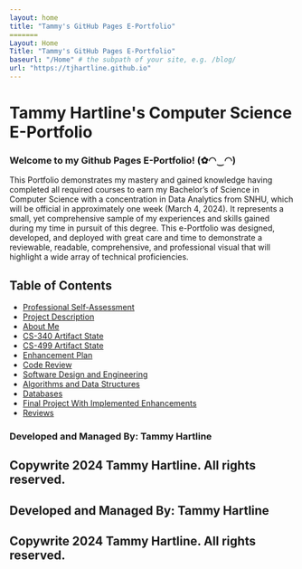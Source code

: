 ```yaml
---
layout: home
title: "Tammy's GitHub Pages E-Portfolio"
=======
Layout: Home
Title: "Tammy's GitHub Pages E-Portfolio"
baseurl: "/Home" # the subpath of your site, e.g. /blog/
url: "https://tjhartline.github.io"
---
```


# Tammy Hartline's Computer Science E-Portfolio

### Welcome to my Github Pages E-Portfolio! (✿◠‿◠)

This Portfolio demonstrates my mastery and gained knowledge having completed all required courses to earn my Bachelor’s of Science in Computer Science with a concentration in Data Analytics from SNHU, which will be official in approximately one week (March 4, 2024). It represents a small, yet comprehensive sample of my experiences and skills gained during my time in pursuit of this degree. This e-Portfolio was designed, developed, and deployed with great care and time to demonstrate a reviewable, readable, comprehensive, and professional visual that will highlight a wide array of technical proficiencies.

## Table of Contents

- [Professional Self-Assessment](professional-self-assessment.md)
- [Project Description](/portfolio-considerations/)
- [About Me](/about-me/)
- [CS-340 Artifact State](/cs-340-artifact-state/)
- [CS-499 Artifact State](/cs-499-artifact-state/)
- [Enhancement Plan](/enhancement-plan/)
- [Code Review](/code-review/)
- [Software Design and Engineering](/software-design-and-engineering/)
- [Algorithms and Data Structures](/algorithms-and-data-structures/)
- [Databases](/databases/)
- [Final Project With Implemented Enhancements](/final-project/)
- [Reviews](/reviews/)

### Developed and Managed By: Tammy Hartline
Copywrite 2024 Tammy Hartline. All rights reserved.
---
Developed and Managed By: Tammy Hartline
---
Copywrite 2024 Tammy Hartline. All rights reserved.
---
